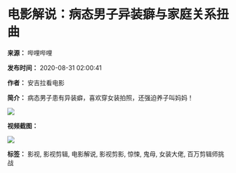 # 电影解说：病态男子异装癖与家庭关系扭曲

**来源：** 哔哩哔哩

**发布时间：** 2020-08-31 02:00:41

**作者：** 安吉拉看电影

**简介：** 病态男子患有异装癖，喜欢穿女装拍照，还强迫养子叫妈妈！

![](//i0.hdslb.com/bfs/archive/6d7a7e38329ba232762d4d0e947ed8dc7b2328e1.jpg@518w_290h_1c_!web-video-share-cover.webp)

**视频截图：**

![](//i0.hdslb.com/bfs/archive/6d7a7e38329ba232762d4d0e947ed8dc7b2328e1.jpg@100w_100h_1c.webp)

**标签：** 影视, 影视剪辑, 电影解说, 影视剪影, 惊悚, 鬼母, 女装大佬, 百万剪辑师挑战
